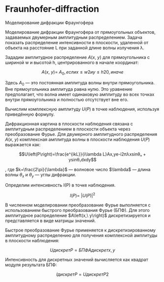 # Fraunhofer-diffraction
Моделирование дифракции Фраунгофера

Моделирование дифракции Фраунгофера от прямоугольных объектов, задаваемых
двумерным амплитудным распределением. Задача показать распределение интенсивности
в плоскости, удаленной от объекта на расстояние L при заданной длине волны излучения λ.


Зададим амплитудное распределение $A\left(x,\ y\right)$ для прямоугольника с шириной w и высотой h, центрированного в начале координат:

$$A\left(x,\ y\right)=\ A_0,если x≤w2 и y≤h20,иначе$$

Здесь $A_0$ — это постоянная амплитуда волны внутри прямоугольника. Вне прямоугольника амплитуда равна нулю. Это уравнение предполагает, что волна имеет одинаковую амплитуду во всех точках внутри прямоугольника и полностью отсутствует вне его.

Вычислим комплексную амплитуду $U\left(P\right)$ в точке наблюдения, используя приведённую формулу. 

Дифракционная картина в плоскости наблюдения связана с амплитудным распределением в плоскости объекта через преобразование Фурье. Для двумерного амплитудного распределения $A\left(x,\ y\right)$ комплексная амплитуда волны в плоскости наблюдения $U\left(P\right)$ выражается как:

$$U\left(P\right)=\frac{e^{ikL}}{i\lambda L}Ax,ye-i2πλxsinθₓ + ysinθᵧdxdy$$

, где 
$k=\frac{2\pi}{\lambda}$  — волновое число 
$\lambda\$ — длина волны
$\theta_x$  и $\theta_y$ — углы дифракции.

Определим интенсивность I(P) в точке наблюдения.

$$I\left(P\right)=\ \left|U\left(P\right)\right|^2$$

В численном моделировании преобразование Фурье выполняется с использованием быстрого преобразования Фурье (БПФ). Для этого амплитудное распределение $A\left(x,\ y\right)\$ дискретизируется и представляется в виде матрицы значений.

Быстрое преобразование Фурье применяется к дискретизированному амплитудному распределению для получения комплексной амплитуды в плоскости наблюдения:

$$UдискретP=БПФ{Aдискретx,y}$$

Интенсивность для дискретных значений вычисляется как квадрат модуля результата БПФ:

$$IдискретP=UдискретP2$$

